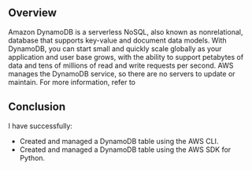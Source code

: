 ## Overview
Amazon DynamoDB is a serverless NoSQL, also known as nonrelational, database that supports key-value and document data models. With DynamoDB, you can start small and quickly scale globally as your application and user base grows, with the ability to support petabytes of data and tens of millions of read and write requests per second. AWS manages the DynamoDB service, so there are no servers to update or maintain. For more information, refer to 
## Conclusion
I have successfully:
- Created and managed a DynamoDB table using the AWS CLI.
- Created and managed a DynamoDB table using the AWS SDK for Python.
